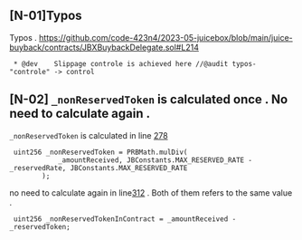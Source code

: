 ## [N-01]Typos 
Typos .
https://github.com/code-423n4/2023-05-juicebox/blob/main/juice-buyback/contracts/JBXBuybackDelegate.sol#L214
```
 * @dev    Slippage controle is achieved here //@audit typos- "controle" -> control
```
## [N-02] `_nonReservedToken` is calculated once . No need to calculate again .
`_nonReservedToken` is calculated in line [278](https://github.com/code-423n4/2023-05-juicebox/blob/main/juice-buyback/contracts/JBXBuybackDelegate.sol#L278)
```
 uint256 _nonReservedToken = PRBMath.mulDiv(
            _amountReceived, JBConstants.MAX_RESERVED_RATE - _reservedRate, JBConstants.MAX_RESERVED_RATE
        );
```
no need to calculate again in line[312](https://github.com/code-423n4/2023-05-juicebox/blob/main/juice-buyback/contracts/JBXBuybackDelegate.sol#L312) . Both of them refers to the same value .
```
 uint256 _nonReservedTokenInContract = _amountReceived - _reservedToken;
```


